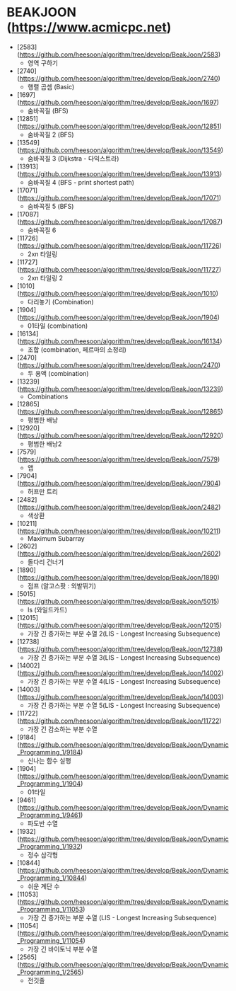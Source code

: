 BEAKJOON (https://www.acmicpc.net)
==========================================================================================
* [2583] (https://github.com/heesoon/algorithm/tree/develop/BeakJoon/2583)
  * 영역 구하기
* [2740] (https://github.com/heesoon/algorithm/tree/develop/BeakJoon/2740)
  * 행렬 곱셈 (Basic)
* [1697] (https://github.com/heesoon/algorithm/tree/develop/BeakJoon/1697)
  * 숨바꼭질 (BFS)
* [12851] (https://github.com/heesoon/algorithm/tree/develop/BeakJoon/12851)
  * 숨바꼭질 2 (BFS)
* [13549] (https://github.com/heesoon/algorithm/tree/develop/BeakJoon/13549)
  * 숨바꼭질 3 (Dijkstra - 다익스트라)
* [13913] (https://github.com/heesoon/algorithm/tree/develop/BeakJoon/13913)
  * 숨바꼭질 4 (BFS - print shortest path)
* [17071] (https://github.com/heesoon/algorithm/tree/develop/BeakJoon/17071)
  * 숨바꼭질 5 (BFS)
* [17087] (https://github.com/heesoon/algorithm/tree/develop/BeakJoon/17087)
  * 숨바꼭질 6
* [11726] (https://github.com/heesoon/algorithm/tree/develop/BeakJoon/11726)
  * 2xn 타일링
* [11727] (https://github.com/heesoon/algorithm/tree/develop/BeakJoon/11727)
  * 2xn 타일링 2
* [1010] (https://github.com/heesoon/algorithm/tree/develop/BeakJoon/1010)
  * 다리놓기 (Combination)
* [1904] (https://github.com/heesoon/algorithm/tree/develop/BeakJoon/1904)
  * 01타일 (combination)
* [16134] (https://github.com/heesoon/algorithm/tree/develop/BeakJoon/16134)
  * 조합 (combination, 페르마의 소정리)
* [2470] (https://github.com/heesoon/algorithm/tree/develop/BeakJoon/2470)
  * 두 용액 (combination)
* [13239] (https://github.com/heesoon/algorithm/tree/develop/BeakJoon/13239)
  * Combinations
* [12865] (https://github.com/heesoon/algorithm/tree/develop/BeakJoon/12865)
  * 평범한 배낭
* [12920] (https://github.com/heesoon/algorithm/tree/develop/BeakJoon/12920)
  * 평범한 배낭2
* [7579] (https://github.com/heesoon/algorithm/tree/develop/BeakJoon/7579)
  * 앱
* [7904] (https://github.com/heesoon/algorithm/tree/develop/BeakJoon/7904)
  * 허프만 트리
* [2482] (https://github.com/heesoon/algorithm/tree/develop/BeakJoon/2482)
  * 색상환
* [10211] (https://github.com/heesoon/algorithm/tree/develop/BeakJoon/10211)
  * Maximum Subarray
* [2602] (https://github.com/heesoon/algorithm/tree/develop/BeakJoon/2602)
  * 돌다리 건너기
* [1890] (https://github.com/heesoon/algorithm/tree/develop/BeakJoon/1890)
  * 점프 (알고스팟 : 외발뛰기)
* [5015] (https://github.com/heesoon/algorithm/tree/develop/BeakJoon/5015)
  * ls (와일드카드)
* [12015] (https://github.com/heesoon/algorithm/tree/develop/BeakJoon/12015)
  * 가장 긴 증가하는 부분 수열 2(LIS - Longest Increasing Subsequence)
* [12738] (https://github.com/heesoon/algorithm/tree/develop/BeakJoon/12738)
  * 가장 긴 증가하는 부분 수열 3(LIS - Longest Increasing Subsequence)  
* [14002] (https://github.com/heesoon/algorithm/tree/develop/BeakJoon/14002)
  * 가장 긴 증가하는 부분 수열 4(LIS - Longest Increasing Subsequence)
* [14003] (https://github.com/heesoon/algorithm/tree/develop/BeakJoon/14003)
  * 가장 긴 증가하는 부분 수열 5(LIS - Longest Increasing Subsequence)
* [11722] (https://github.com/heesoon/algorithm/tree/develop/BeakJoon/11722)
  * 가장 긴 감소하는 부분 수열
* [9184] (https://github.com/heesoon/algorithm/tree/develop/BeakJoon/Dynamic_Programming_1/9184)
  * 신나는 함수 실행
* [1904] (https://github.com/heesoon/algorithm/tree/develop/BeakJoon/Dynamic_Programming_1/1904)
  * 01타일
* [9461] (https://github.com/heesoon/algorithm/tree/develop/BeakJoon/Dynamic_Programming_1/9461)
  * 파도반 수열
* [1932] (https://github.com/heesoon/algorithm/tree/develop/BeakJoon/Dynamic_Programming_1/1932)
  * 정수 삼각형
* [10844] (https://github.com/heesoon/algorithm/tree/develop/BeakJoon/Dynamic_Programming_1/10844)
  * 쉬운 계단 수
* [11053] (https://github.com/heesoon/algorithm/tree/develop/BeakJoon/Dynamic_Programming_1/11053)
  * 가장 긴 증가하는 부분 수열 (LIS - Longest Increasing Subsequence)
* [11054] (https://github.com/heesoon/algorithm/tree/develop/BeakJoon/Dynamic_Programming_1/11054)
  * 가장 긴 바이토닉 부분 수열
* [2565] (https://github.com/heesoon/algorithm/tree/develop/BeakJoon/Dynamic_Programming_1/2565)
  * 전깃줄